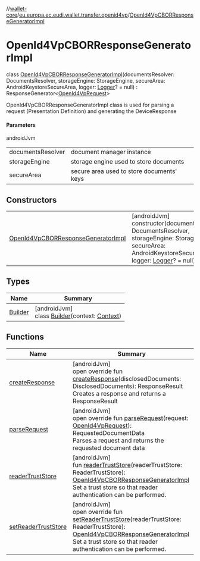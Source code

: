 //[wallet-core](../../../index.md)/[eu.europa.ec.eudi.wallet.transfer.openid4vp](../index.md)/[OpenId4VpCBORResponseGeneratorImpl](index.md)

# OpenId4VpCBORResponseGeneratorImpl

class [OpenId4VpCBORResponseGeneratorImpl](index.md)(documentsResolver: DocumentsResolver, storageEngine: StorageEngine,
secureArea: AndroidKeystoreSecureArea, logger: [Logger](../../eu.europa.ec.eudi.wallet.logging/-logger/index.md)? =
null) : ResponseGenerator&lt;[OpenId4VpRequest](../-open-id4-vp-request/index.md)&gt;

OpenId4VpCBORResponseGeneratorImpl class is used for parsing a request (Presentation Definition) and generating the DeviceResponse

#### Parameters

androidJvm

| | |
|---|---|
| documentsResolver | document manager instance |
| storageEngine | storage engine used to store documents |
| secureArea | secure area used to store documents' keys |

## Constructors

|                                                                                       |                                                                                                                                                                                                                           |
|---------------------------------------------------------------------------------------|---------------------------------------------------------------------------------------------------------------------------------------------------------------------------------------------------------------------------|
| [OpenId4VpCBORResponseGeneratorImpl](-open-id4-vp-c-b-o-r-response-generator-impl.md) | [androidJvm]<br>constructor(documentsResolver: DocumentsResolver, storageEngine: StorageEngine, secureArea: AndroidKeystoreSecureArea, logger: [Logger](../../eu.europa.ec.eudi.wallet.logging/-logger/index.md)? = null) |

## Types

| Name | Summary |
|---|---|
| [Builder](-builder/index.md) | [androidJvm]<br>class [Builder](-builder/index.md)(context: [Context](https://developer.android.com/reference/kotlin/android/content/Context.html)) |

## Functions

| Name | Summary |
|---|---|
| [createResponse](create-response.md) | [androidJvm]<br>open override fun [createResponse](create-response.md)(disclosedDocuments: DisclosedDocuments): ResponseResult<br>Creates a response and returns a ResponseResult |
| [parseRequest](parse-request.md) | [androidJvm]<br>open override fun [parseRequest](parse-request.md)(request: [OpenId4VpRequest](../-open-id4-vp-request/index.md)): RequestedDocumentData<br>Parses a request and returns the requested document data |
| [readerTrustStore](reader-trust-store.md) | [androidJvm]<br>fun [readerTrustStore](reader-trust-store.md)(readerTrustStore: ReaderTrustStore): [OpenId4VpCBORResponseGeneratorImpl](index.md)<br>Set a trust store so that reader authentication can be performed. |
| [setReaderTrustStore](set-reader-trust-store.md) | [androidJvm]<br>open override fun [setReaderTrustStore](set-reader-trust-store.md)(readerTrustStore: ReaderTrustStore): [OpenId4VpCBORResponseGeneratorImpl](index.md)<br>Set a trust store so that reader authentication can be performed. |
